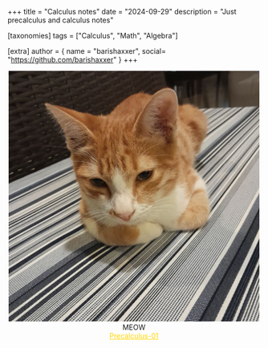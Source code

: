 +++
title = "Calculus notes"
date = "2024-09-29"
description = "Just precalculus and calculus notes"

[taxonomies]
tags = ["Calculus", "Math", "Algebra"]

[extra]
author = { name = "barishaxxer", social= "https://github.com/barishaxxer" }
+++

<p align="center">
<img src="/imgs/cat.jpg" height="500"><br>
MEOW<br>
<a href="/pdf/part1.pdf" style="color: gold;">Precalculus-01</a>
</p>

